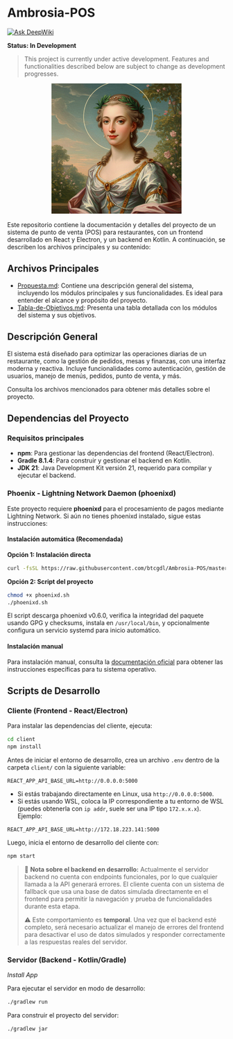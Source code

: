 # Ambrosia-POS
[![Ask DeepWiki](https://deepwiki.com/badge.svg)](https://deepwiki.com/JordyPirata/Ambrosia-POS)

**Status: In Development**

> This project is currently under active development. Features and functionalities described below are subject to change as development progresses.

<p align="center">
  <img src="imgs/Ambrosia.png" alt="Ambrosia Logo" width="300"/>
</p>

Este repositorio contiene la documentación y detalles del proyecto de un sistema de punto de venta (POS) para restaurantes, con un frontend desarrollado en React y Electron, y un backend en Kotlin. A continuación, se describen los archivos principales y su contenido:

## Archivos Principales

- [Propuesta.md](Propuesta.md): Contiene una descripción general del sistema, incluyendo los módulos principales y sus funcionalidades. Es ideal para entender el alcance y propósito del proyecto.
- [Tabla-de-Objetivos.md](Tabla-de-Objetivos.md): Presenta una tabla detallada con los módulos del sistema y sus objetivos.

## Descripción General

El sistema está diseñado para optimizar las operaciones diarias de un restaurante, como la gestión de pedidos, mesas y finanzas, con una interfaz moderna y reactiva. Incluye funcionalidades como autenticación, gestión de usuarios, manejo de menús, pedidos, punto de venta, y más.

Consulta los archivos mencionados para obtener más detalles sobre el proyecto.

## Dependencias del Proyecto

### Requisitos principales

- **npm**: Para gestionar las dependencias del frontend (React/Electron).
- **Gradle 8.1.4**: Para construir y gestionar el backend en Kotlin.
- **JDK 21**: Java Development Kit versión 21, requerido para compilar y ejecutar el backend.

### Phoenix - Lightning Network Daemon (phoenixd)

Este proyecto requiere **phoenixd** para el procesamiento de pagos mediante Lightning Network. Si aún no tienes phoenixd instalado, sigue estas instrucciones:

#### Instalación automática (Recomendada)

**Opción 1: Instalación directa**
```bash
curl -fsSL https://raw.githubusercontent.com/btcgdl/Ambrosia-POS/master/phoenixd.sh | bash -s -- --yes
```

**Opción 2: Script del proyecto**
```bash
chmod +x phoenixd.sh
./phoenixd.sh
```

El script descarga phoenixd v0.6.0, verifica la integridad del paquete usando GPG y checksums, instala en `/usr/local/bin`, y opcionalmente configura un servicio systemd para inicio automático.

#### Instalación manual

Para instalación manual, consulta la [documentación oficial](https://phoenix.acinq.co/server) para obtener las instrucciones específicas para tu sistema operativo.

## Scripts de Desarrollo

### Cliente (Frontend - React/Electron)

Para instalar las dependencias del cliente, ejecuta:

```sh
cd client
npm install
```

Antes de iniciar el entorno de desarrollo, crea un archivo `.env` dentro de la carpeta `client/` con la siguiente variable:

```
REACT_APP_API_BASE_URL=http://0.0.0.0:5000
```

- Si estás trabajando directamente en Linux, usa `http://0.0.0.0:5000`.
- Si estás usando WSL, coloca la IP correspondiente a tu entorno de WSL (puedes obtenerla con `ip addr`, suele ser una IP tipo `172.x.x.x`). Ejemplo:

```
REACT_APP_API_BASE_URL=http://172.18.223.141:5000
```

Luego, inicia el entorno de desarrollo del cliente con:

```sh
npm start
```

> 🔧 **Nota sobre el backend en desarrollo:** Actualmente el servidor backend no cuenta con endpoints funcionales, por lo que cualquier llamada a la API generará errores. El cliente cuenta con un sistema de fallback que usa una base de datos simulada directamente en el frontend para permitir la navegación y prueba de funcionalidades durante esta etapa.
>
> ⚠️ Este comportamiento es **temporal**. Una vez que el backend esté completo, será necesario actualizar el manejo de errores del frontend para desactivar el uso de datos simulados y responder correctamente a las respuestas reales del servidor.

### Servidor (Backend - Kotlin/Gradle)

*Install App*

Para ejecutar el servidor en modo de desarrollo:

```sh
./gradlew run
```

Para construir el proyecto del servidor:

```sh
./gradlew jar
```
